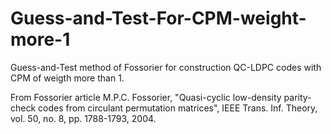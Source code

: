 # Guess-and-Test-For-CPM-weight-more-1
Guess-and-Test method of Fossorier for construction QC-LDPC codes with CPM of weigth more than 1.


 From Fossorier article M.P.C. Fossorier, "Quasi-cyclic low-density parity-check codes from circulant permutation matrices", IEEE Trans. Inf. Theory, vol. 50, no. 8, pp. 1788-1793, 2004.
